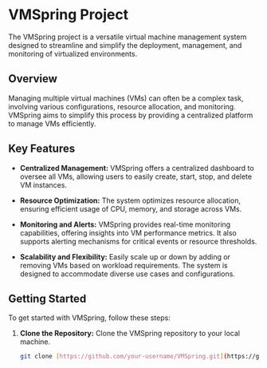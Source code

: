 # VMSpring Project

The VMSpring project is a versatile virtual machine management system designed to streamline and simplify the deployment, management, and monitoring of virtualized environments.

## Overview

Managing multiple virtual machines (VMs) can often be a complex task, involving various configurations, resource allocation, and monitoring. VMSpring aims to simplify this process by providing a centralized platform to manage VMs efficiently.

## Key Features

- **Centralized Management:** VMSpring offers a centralized dashboard to oversee all VMs, allowing users to easily create, start, stop, and delete VM instances.
  
- **Resource Optimization:** The system optimizes resource allocation, ensuring efficient usage of CPU, memory, and storage across VMs.

- **Monitoring and Alerts:** VMSpring provides real-time monitoring capabilities, offering insights into VM performance metrics. It also supports alerting mechanisms for critical events or resource thresholds.

- **Scalability and Flexibility:** Easily scale up or down by adding or removing VMs based on workload requirements. The system is designed to accommodate diverse use cases and configurations.

## Getting Started

To get started with VMSpring, follow these steps:

1. **Clone the Repository:** Clone the VMSpring repository to your local machine.
   
   ```bash
   git clone [https://github.com/your-username/VMSpring.git](https://github.com/EminDeveloper/VMSpring.git)https://github.com/EminDeveloper/VMSpring.git)
